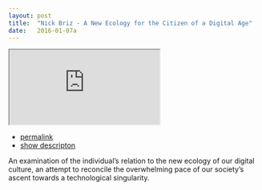 ```yaml
---
layout: post
title:  "Nick Briz - A New Ecology for the Citizen of a Digital Age"
date:   2016-01-07a
---
```

<iframe src="https://player.vimeo.com/video/7617527" allowfullscreen></iframe>
<div class="media-description">
    <ul>
		<li><a href="{% post_url 2015-12-29-sketch-a %}">permalink</a></li>
		<li><a href="#" class="description-button">show descripton</a></li>
	</ul>
	<section class="long description">
		<p>An examination of the individual’s relation to the new ecology of our digital culture, an attempt to reconcile the overwhelming pace of our society’s ascent towards a technological singularity.</p>
	</section>
</div>